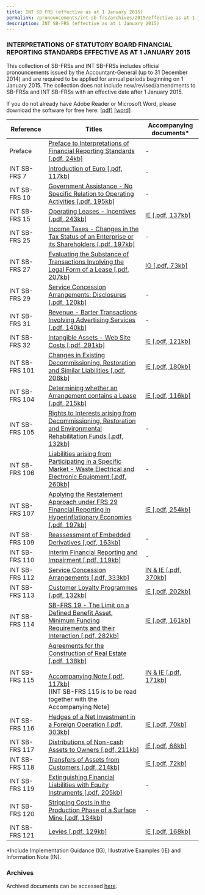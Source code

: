 ```yaml
---
title: INT SB FRS (effective as at 1 January 2015)
permalink: /pronouncements/int-sb-frs/archives/2015/effective-as-at-1-january-2015/
description: INT SB-FRS (effective as at 1 January 2015)
---
```

### INTERPRETATIONS OF STATUTORY BOARD FINANCIAL REPORTING STANDARDS EFFECTIVE AS AT 1 JANUARY 2015

  

This collection of SB-FRSs and INT SB-FRSs includes official pronouncements issued by the Accountant-General (up to 31 December 2014) and are required to be applied for annual periods beginning on 1 January 2015. The collection does not include new/revised/amendments to SB-FRSs and INT SB-FRSs with an effective date after 1 January 2015.

If you do not already have Adobe Reader or Microsoft Word, please download the software for free here: [\[pdf\]](http://www.adobe.com/products/acrobat/readstep2.html) [\[word\]](http://www.microsoft.com/downloads/details.aspx?FamilyID=95e24c87-8732-48d5-8689-ab826e7b8fdf&DisplayLang=en)

| Reference | Titles | Accompanying documents\* |
| --- | --- | --- |
| Preface | [Preface to Interpretations of Financial Reporting Standards [.pdf, 24kb]](/files/Docs/Default%20Source/Int%20Sb%20Frs/Effective%20As%20At%201%20January%202015/int_sb-frs_preface.pdf) | \- |
| INT SB-FRS 7 | [Introduction of Euro [.pdf, 117kb]](/files/Docs/Default%20Source/Int%20Sb%20Frs/Effective%20As%20At%201%20January%202015/int_sb-frs_7_(2015).pdf) | \- |
| INT SB-FRS 10 | [Government Assistance - No Specific Relation to Operating Activities [.pdf, 195kb]](/files/Docs/Default%20Source/Int%20Sb%20Frs/Effective%20As%20At%201%20January%202015/int_sb-frs_10_(2015).pdf) | \- |
| INT SB-FRS 15 | [Operating Leases - Incentives [.pdf, 243kb]](/files/Docs/Default%20Source/Int%20Sb%20Frs/Effective%20As%20At%201%20January%202015/int_sb-frs_15_(2015).pdf) | [IE [.pdf, 137kb]](/files/Docs/Default%20Source/Int%20Sb%20Frs/Effective%20As%20At%201%20January%202015/int_sb-frs_15_ie_(2015).pdf) |
| INT SB-FRS 25 | [Income Taxes - Changes in the Tax Status of an Enterprise or its Shareholders [.pdf, 197kb]](/files/Docs/Default%20Source/Int%20Sb%20Frs/Effective%20As%20At%201%20January%202015/int_sb-frs_25_(2015).pdf) | \- |
| INT SB-FRS 27 | [Evaluating the Substance of Transactions Involving the Legal Form of a Lease [.pdf, 207kb]](/files/Docs/Default%20Source/Int%20Sb%20Frs/Effective%20As%20At%201%20January%202015/int_sb-frs_27_(2015).pdf) | [IG [.pdf, 73kb]](/files/Docs/Default%20Source/Int%20Sb%20Frs/Effective%20As%20At%201%20January%202015/int_sb-frs_27_ig_(2015).pdf) |
| INT SB-FRS 29 | [Service Concession Arrangements: Disclosures [.pdf, 120kb]](/files/Docs/Default%20Source/Int%20Sb%20Frs/Effective%20As%20At%201%20January%202015/int_sb-frs_29_(2015).pdf) | \- |
| INT SB-FRS 31 | [Revenue - Barter Transactions Involving Advertising Services [.pdf, 140kb]](/files/Docs/Default%20Source/Int%20Sb%20Frs/Effective%20As%20At%201%20January%202015/int_sb-frs_31_(2015).pdf) | \- |
| INT SB-FRS 32 | [Intangible Assets - Web Site Costs [.pdf, 291kb]](/files/Docs/Default%20Source/Int%20Sb%20Frs/Effective%20As%20At%201%20January%202015/int_sb-frs_32_(2015).pdf) | [IE [.pdf, 121kb]](/files/Docs/Default%20Source/Int%20Sb%20Frs/Effective%20As%20At%201%20January%202015/int_sb-frs_32_ie_(2015).pdf) |
| INT SB-FRS 101 | [Changes in Existing Decommissioning, Restoration and Similar Liabilities [.pdf, 206kb]](/files/Docs/Default%20Source/Int%20Sb%20Frs/Effective%20As%20At%201%20January%202015/int_sb-frs_101_(2015).pdf) | [IE [.pdf, 180kb]](/files/Docs/Default%20Source/Int%20Sb%20Frs/Effective%20As%20At%201%20January%202015/int_sb-frs_101_ie_(2015).pdf) |
| INT SB-FRS 104 | [Determining whether an Arrangement contains a Lease [.pdf, 215kb]](/files/Docs/Default%20Source/Int%20Sb%20Frs/Effective%20As%20At%201%20January%202015/int_sb-frs_104_(2015).pdf) | [IE [.pdf, 116kb]](/files/Docs/Default%20Source/Int%20Sb%20Frs/Effective%20As%20At%201%20January%202015/int_sb-frs_104_ie_(2015).pdf) |
| INT SB-FRS 105 | [Rights to Interests arising from Decommissioning, Restoration and Environmental Rehabilitation Funds [.pdf, 132kb]](/files/Docs/Default%20Source/Int%20Sb%20Frs/Effective%20As%20At%201%20January%202015/int_sb-frs_105_(2015).pdf) | \- |
| INT SB-FRS 106 | [Liabilities arising from Participating in a Specific Market - Waste Electrical and Electronic Equipment [.pdf, 260kb]](/files/Docs/Default%20Source/Int%20Sb%20Frs/Effective%20As%20At%201%20January%202015/int_sb-frs_106_(2015).pdf) | \- |
| INT SB-FRS 107 | [Applying the Restatement Approach under FRS 29 Financial Reporting in Hyperinflationary Economies [.pdf, 197kb]](/files/Docs/Default%20Source/Int%20Sb%20Frs/Effective%20As%20At%201%20January%202015/int_sb-frs_107_(2015).pdf) | [IE [.pdf, 254kb]](/files/Docs/Default%20Source/Int%20Sb%20Frs/Effective%20As%20At%201%20January%202015/int_sb-frs_107_ie_(2015).pdf) |
| INT SB-FRS 109 | [Reassessment of Embedded Derivatives [.pdf, 163kb]](/files/Docs/Default%20Source/Int%20Sb%20Frs/Effective%20As%20At%201%20January%202015/int_sb-frs_109_(2015).pdf) | \- |
| INT SB-FRS 110 | [Interim Financial Reporting and Impairment [.pdf, 119kb]](/files/Docs/Default%20Source/Int%20Sb%20Frs/Effective%20As%20At%201%20January%202015/int_sb-frs_110_(2015).pdf) | \- |
| INT SB-FRS 112 | [Service Concession Arrangements [.pdf, 333kb]](/files/Docs/Default%20Source/Int%20Sb%20Frs/Effective%20As%20At%201%20January%202015/int_sb-frs_112_(2015).pdf) | [IN & IE [.pdf, 370kb]](/files/Docs/Default%20Source/Int%20Sb%20Frs/Effective%20As%20At%201%20January%202015/int_sb-frs_112_inie_(2015).pdf) |
| INT SB-FRS 113 | [Customer Loyalty Programmes [.pdf, 132kb]](/files/Docs/Default%20Source/Int%20Sb%20Frs/Effective%20As%20At%201%20January%202015/int_sb-frs_113_(2015).pdf) | [IE [.pdf, 202kb]](/files/Docs/Default%20Source/Int%20Sb%20Frs/Effective%20As%20At%201%20January%202015/int_sb-frs_113_ie_(2015).pdf) |
| INT SB-FRS 114 | [SB-FRS 19 - The Limit on a Defined Benefit Asset, Minimum Funding Requirements and their Interaction [.pdf, 282kb]](/files/Docs/Default%20Source/Int%20Sb%20Frs/Effective%20As%20At%201%20January%202015/int_sb-frs_114_(2015).pdf) | [IE [.pdf, 161kb]](/files/Docs/Default%20Source/Int%20Sb%20Frs/Effective%20As%20At%201%20January%202015/int_sb-frs_114_ie_(2015).pdf) |
| INT SB-FRS 115 | [Agreements for the Construction of Real Estate [.pdf, 138kb]](/files/Docs/Default%20Source/Int%20Sb%20Frs/Effective%20As%20At%201%20January%202015/int_sb-frs_115_(2015).pdf)<br><br> [Accompanying Note [.pdf, 117kb]](/files/Docs/Default%20Source/Int%20Sb%20Frs/Effective%20As%20At%201%20January%202015/int_sb-frs_115_an_(2015).pdf)<br> \[INT SB-FRS 115 is to be read together with the Accompanying Note\] | [IN & IE [.pdf, 171kb]](/files/Docs/Default%20Source/Int%20Sb%20Frs/Effective%20As%20At%201%20January%202015/int_sb-frs_115_in_ie_(2015).pdf) |
| INT SB-FRS 116 | [Hedges of a Net Investment in a Foreign Operation [.pdf, 303kb]](/files/Docs/Default%20Source/Int%20Sb%20Frs/Effective%20As%20At%201%20January%202015/int_sb-frs_116_(2015).pdf) | [IE [.pdf, 70kb]](/files/Docs/Default%20Source/Int%20Sb%20Frs/Effective%20As%20At%201%20January%202015/int_sb-frs_116_ie_(2015).pdf) |
| INT SB-FRS 117 | [Distributions of Non-cash Assets to Owners [.pdf, 211kb]](/files/Docs/Default%20Source/Int%20Sb%20Frs/Effective%20As%20At%201%20January%202015/int_sb-frs_117_(2015).pdf) | [IE [.pdf, 68kb]](/files/Docs/Default%20Source/Int%20Sb%20Frs/Effective%20As%20At%201%20January%202015/int_sb-frs_117_ie_(2015).pdf) |
| INT SB-FRS 118 | [Transfers of Assets from Customers [.pdf, 214kb]](/files/Docs/Default%20Source/Int%20Sb%20Frs/Effective%20As%20At%201%20January%202015/int_sb-frs_118_(2015).pdf) | [IE [.pdf, 72kb]](/files/Docs/Default%20Source/Int%20Sb%20Frs/Effective%20As%20At%201%20January%202015/int_sb-frs_118_ie_(2015).pdf) |
| INT SB-FRS 119 | [Extinguishing Financial Liabilities with Equity Instruments [.pdf, 205kb]](/files/Docs/Default%20Source/Int%20Sb%20Frs/Effective%20As%20At%201%20January%202015/int_sb-frs_119_(2015).pdf) | \- |
| INT SB-FRS 120 | [Stripping Costs in the Production Phase of a Surface Mine [.pdf, 134kb]](/files/Docs/Default%20Source/Int%20Sb%20Frs/Effective%20As%20At%201%20January%202015/int_sb-frs_120_(2015).pdf) | \- |
| INT SB-FRS 121 | [Levies [.pdf, 129kb]](/files/Docs/Default%20Source/Int%20Sb%20Frs/Effective%20As%20At%201%20January%202015/int_sb-frs_121_(2015).pdf) | [IE [.pdf, 168kb]](/files/Docs/Default%20Source/Int%20Sb%20Frs/Effective%20As%20At%201%20January%202015/int_sb-frs_121_ie_(2015).pdf) |

  
\*Include Implementation Guidance (IG), Illustrative Examples (IE) and Information Note (IN).

  

### Archives 

  

Archived documents can be accessed [here](/pronouncements/interpretations-of-sb-frs/archives).